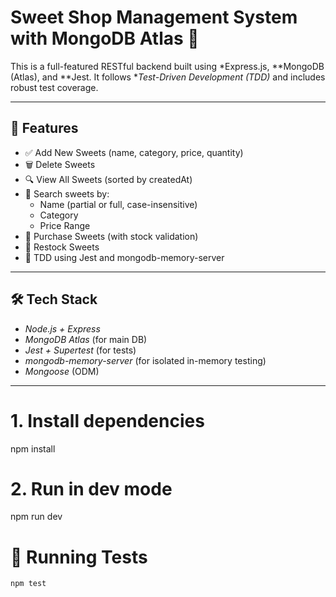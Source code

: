 # Sweet Shop Management System with MongoDB Atlas 🍬

This is a full-featured RESTful backend built using *Express.js, **MongoDB (Atlas), and **Jest. It follows **Test-Driven Development (TDD)* and includes robust test coverage.

---

## 🚀 Features

- ✅ Add New Sweets (name, category, price, quantity)
- 🗑 Delete Sweets
- 🔍 View All Sweets (sorted by createdAt)
- 🔎 Search sweets by:
  - Name (partial or full, case-insensitive)
  - Category
  - Price Range
- 🛒 Purchase Sweets (with stock validation)
- 🔁 Restock Sweets
- 🧪 TDD using Jest and mongodb-memory-server

---

## 🛠 Tech Stack

- *Node.js + Express*
- *MongoDB Atlas* (for main DB)
- *Jest + Supertest* (for tests)
- *mongodb-memory-server* (for isolated in-memory testing)
- *Mongoose* (ODM)

---

# 1. Install dependencies
npm install

# 2. Run in dev mode
npm run dev


# 🧪 Running Tests

```bash
npm test
